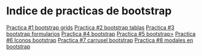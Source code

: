 # Indice de practicas de bootstrap
<a href="https://colettelopez26.github.io/Practica#1bootstrapgrids.html">Practica  #1 bootstrap grids</a>
<a href="https://colettelopez26.github.io/Practica#2bootstraptablas">Practica #2 bootstrap tablas</a>
<a href="https://colettelopez26.github.io/Practica#3bootstrapformularios">Practica #3 bootstrap formularios</a>
<a href="https://colettelopez26.github.io/Practica#4bootstrap">Practica #4 bootstrap</a>
<a href="https://colettelopez26.github.io/Practica#5bootstrap">Practica #5 bootstrap></a>
<a href="https://colettelopez26.github.io/Practica#6Iconosbootstrap">Practica #6 Iconos bootstrap</a>
<a href="https://colettelopez26.github.io/Practica#7carruselbootstrap">Practica #7 carrusel bootstrap</a>
<a href="https://colettelopez26.github.io/Practica#8modalesenbootstrap">Practica #8 modales en bootstrap</a>
